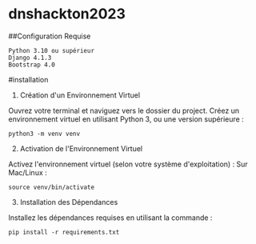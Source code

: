# dnshackton2023

##Configuration Requise

    Python 3.10 ou supérieur
    Django 4.1.3
    Bootstrap 4.0

#installation 

1. Création d'un Environnement Virtuel

Ouvrez votre terminal et naviguez vers le dossier du project. Créez un environnement virtuel en utilisant Python 3, ou une version supérieure :

    python3 -m venv venv
2. Activation de l'Environnement Virtuel

Activez l'environnement virtuel (selon votre système d'exploitation) :
Sur Mac/Linux :

    source venv/bin/activate

3. Installation des Dépendances

Installez les dépendances requises en utilisant la commande :
    
    pip install -r requirements.txt
